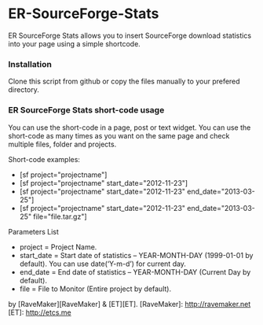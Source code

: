 ER-SourceForge-Stats
====================

ER SourceForge Stats allows you to insert SourceForge download statistics into your page using a simple shortcode.

### Installation

Clone this script from github or copy the files manually to your prefered directory.

### ER SourceForge Stats short-code usage

You can use the short-code in a page, post or text widget.
You can use the short-code as many times as you want on the same page and check multiple files, folder and projects.

Short-code examples:

 - [sf project="projectname"]
 - [sf project="projectname" start_date="2012-11-23"]
 - [sf project="projectname" start_date="2012-11-23" end_date="2013-03-25"]
 - [sf project="projectname" start_date="2012-11-23" end_date="2013-03-25" file="file.tar.gz"]

Parameters List

 - project = Project Name.
 - start_date = Start date of statistics – YEAR-MONTH-DAY (1999-01-01 by default). You can use date(‘Y-m-d’) for current day.
 - end_date = End date of statistics – YEAR-MONTH-DAY (Current Day by default).
 - file = File to Monitor (Entire project by default).


by [RaveMaker][RaveMaker] & [ET][ET].
[RaveMaker]: http://ravemaker.net
[ET]: http://etcs.me
